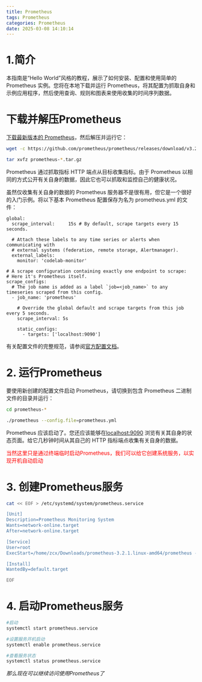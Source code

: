 ```yaml
---
title: Prometheus
tags: Prometheus
categories: Prometheus
date: 2025-03-08 14:10:14
---
```

# 1.简介

本指南是“Hello World”风格的教程，展示了如何安装、配置和使用简单的 Prometheus 实例。您将在本地下载并运行 Prometheus，将其配置为抓取自身和示例应用程序，然后使用查询、规则和图表来使用收集的时间序列数据。

# 下载并解压Prometheus

[下载最新版本的 Prometheus](https://prometheus.io/download)，然后解压并运行它：

```bash
wget -c https://github.com/prometheus/prometheus/releases/download/v3.2.1/prometheus-3.2.1.linux-amd64.tar.gz

tar xvfz prometheus-*.tar.gz
```

Prometheus 通过抓取指标 HTTP 端点从目标收集指标。由于 Prometheus 以相同的方式公开有关自身的数据，因此它也可以抓取和监控自己的健康状况。

虽然仅收集有关自身的数据的 Prometheus 服务器不是很有用，但它是一个很好的入门示例。将以下基本 Prometheus 配置保存为名为 prometheus.yml 的文件：

```
global:
  scrape_interval:     15s # By default, scrape targets every 15 seconds.

  # Attach these labels to any time series or alerts when communicating with
  # external systems (federation, remote storage, Alertmanager).
  external_labels:
    monitor: 'codelab-monitor'

# A scrape configuration containing exactly one endpoint to scrape:
# Here it's Prometheus itself.
scrape_configs:
  # The job name is added as a label `job=<job_name>` to any timeseries scraped from this config.
  - job_name: 'prometheus'

    # Override the global default and scrape targets from this job every 5 seconds.
    scrape_interval: 5s

    static_configs:
      - targets: ['localhost:9090']
```

有关配置文件的完整规范，请参阅[官方配置文档](https://prometheus.io/docs/prometheus/latest/configuration/configuration/)。

# 2. 运行Prometheus

要使用新创建的配置文件启动 Prometheus，请切换到包含 Prometheus 二进制文件的目录并运行：

```bash
cd prometheus-*

./prometheus --config.file=prometheus.yml
```

Prometheus 应该启动了。您还应该能够在[localhost:9090](http://localhost:9090/query) 浏览有关其自身的状态页面。给它几秒钟时间从其自己的 HTTP 指标端点收集有关自身的数据。


<font color='red'>当然这里只是通过终端临时启动Prometheus，我们可以给它创建系统服务，以实现开机自动启动</font>

# 3. 创建Prometheus服务

```bash
cat << EOF > /etc/systemd/system/prometheus.service

[Unit]
Description=Prometheus Monitoring System
Wants=network-online.target
After=network-online.target

[Service]
User=root
ExecStart=/home/zcx/Downloads/prometheus-3.2.1.linux-amd64/prometheus --config.file=/home/zcx/Downloads/prometheus-3.2.1.linux-amd64/prometheus.yml

[Install]
WantedBy=default.target

EOF
```

# 4. 启动Prometheus服务

```bash
#启动
systemctl start prometheus.service

#设置服务开机启动
systemctl enable prometheus.service

#查看服务状态
systemctl status prometheus.service
```

*那么现在可以继续访问使用Prometheus了*



